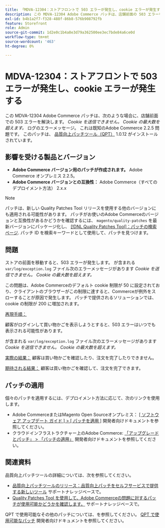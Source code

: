 ```yaml
---
title: 「MDVA-12304：ストアフロントで 503 エラーが発生し、cookie エラーが発生する」
description: この MDVA-12304 Adobe Commerce パッチは、店舗前面の 503 エラーを解決します。*Unable to send the cookie です。 Cookie の最大数を超えます。* ログのエラーメッセージ。 これは既知のAdobe Commerce 2.2.5 問題です。 このパッチは、[Quality Patches Tool （QPT） ] （/help/announcements/adobe-commerce-announcements/magento-quality-patches-released-new-tool-to-self-serve-quality-patches.md） 1.0.12 がインストールされている場合に利用できます。
exl-id: b4b1a2f7-f328-488f-86b8-576b908792fb
feature: Storefront
role: Admin
source-git-commit: 1d2e0c1b4a8e3d79a362500ee3ec7bde84a6ce0d
workflow-type: tm+mt
source-wordcount: '463'
ht-degree: 0%

---
```


# MDVA-12304：ストアフロントで 503 エラーが発生し、cookie エラーが発生する

この MDVA-12304 Adobe Commerce パッチは、次のような場合に、店舗前面での 503 エラーを解決します。 *Cookie を送信できません。 Cookie の最大数を超えます。* ログのエラーメッセージ。 これは既知のAdobe Commerce 2.2.5 問題です。 このパッチは、 [品質向上パッチツール（QPT）](/help/announcements/adobe-commerce-announcements/magento-quality-patches-released-new-tool-to-self-serve-quality-patches.md) 1.0.12 がインストールされています。

## 影響を受ける製品とバージョン

* **Adobe Commerce バージョン用のパッチが作成されます。** Adobe Commerce オンプレミス 2.2.5。
* **Adobe Commerce バージョンとの互換性：** Adobe Commerce（すべてのデプロイメント方法） 2.x.x

>[!NOTE]
>
>パッチは、新しい Quality Patches Tool リリースを使用する他のバージョンにも適用される可能性があります。 パッチがお使いのAdobe Commerceのバージョンと互換性があるかどうかを確認するには、 `magento/quality-patches` を最新バージョンにパッケージ化し、 [[!DNL Quality Patches Tool]：パッチの検索ページ](https://devdocs.magento.com/quality-patches/tool.html#patch-grid). パッチ ID を検索キーワードとして使用して、パッチを見つけます。

## 問題

ストアの前面を移動すると、503 エラーが発生します。 が含まれる `var/log/exception.log` ファイル次のエラーメッセージがあります *Cookie を送信できません。 Cookie の最大数を超えます。*

この問題は、Adobe Commerceのデフォルト cookie 制限が 50 に設定されており、クライアントのブラウザーがこの制限に達すると、Commerceが例外をスローすることが原因で発生します。 パッチで提供されるソリューションでは、cookie の制限が 200 に増加されます。

<u>再現手順：</u>

顧客がログインして買い物かごを表示しようとすると、503 エラーはいつでも表示される可能性があります。

が含まれる `var/log/exception.log` ファイル次のエラーメッセージがあります *Cookie を送信できません。 Cookie の最大数を超えます。*

<u>実際の結果：</u> 顧客は買い物かごを確認したり、注文を完了したりできません。

<u>期待される結果：</u> 顧客は買い物かごを確認して、注文を完了できます。

## パッチの適用

個々のパッチを適用するには、デプロイメント方法に応じて、次のリンクを使用します。

* Adobe CommerceまたはMagento Open Sourceオンプレミス： [[ ソフトウェア アップデート ガイド ] > [ パッチを適用 ]](https://devdocs.magento.com/guides/v2.4/comp-mgr/patching/mqp.html) 開発者向けドキュメントを参照してください。
* クラウドインフラストラクチャー上のAdobe Commerce: [「アップグレードとパッチ」 > 「パッチの適用」](https://devdocs.magento.com/cloud/project/project-patch.html) 開発者向けドキュメントを参照してください。


## 関連資料

品質向上パッチツールの詳細については、次を参照してください。

* [品質向上パッチツールのリリース：品質向上パッチをセルフサービスで提供する新しいツール](/help/announcements/adobe-commerce-announcements/magento-quality-patches-released-new-tool-to-self-serve-quality-patches.md) サポートナレッジベースで。
* [Quality Patches Tool を使用して、Adobe Commerceの問題に対するパッチが使用可能かどうかを確認します。](/help/support-tools/patches-available-in-qpt-tool/check-patch-for-magento-issue-with-magento-quality-patches.md) サポートナレッジベースで。

QPT で使用可能なその他のパッチについては、を参照してください。 [QPT で使用可能なパッチ](https://devdocs.magento.com/quality-patches/tool.html#patch-grid) 開発者向けドキュメントを参照してください。
